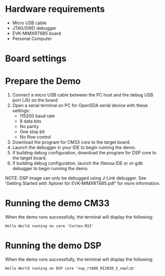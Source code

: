 Hardware requirements
=====================
- Micro USB cable
- JTAG/SWD debugger
- EVK-MIMXRT685 board
- Personal Computer

Board settings
==============

Prepare the Demo
===============
1.  Connect a micro USB cable between the PC host and the debug USB port (J5) on the board
2.  Open a serial terminal on PC for OpenSDA serial device with these settings:
    - 115200 baud rate
    - 8 data bits
    - No parity
    - One stop bit
    - No flow control
3.  Download the program for CM33 core to the target board.
4.  Launch the debugger in your IDE to begin running the demo.
5.  If building debug configuration, download the program for DSP core to the target board.
6.  If building debug configuration, launch the Xtensa IDE or xt-gdb debugger to
begin running the demo.

NOTE: DSP image can only be debugged using J-Link debugger.  See
'Getting Started with Xplorer for EVK-MIMXRT685.pdf' for more information.

Running the demo CM33
===============
When the demo runs successfully, the terminal will display the following:

    Hello World running on core 'Cortex-M33'

Running the demo DSP
===============
When the demo runs successfully, the terminal will display the following:

    Hello World running on DSP core 'nxp_rt600_RI2020_5_newlib'

